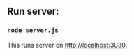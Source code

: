 ## Run server:
### `node server.js`

This runs server on [http://localhost:3030](http://localhost:3030).


